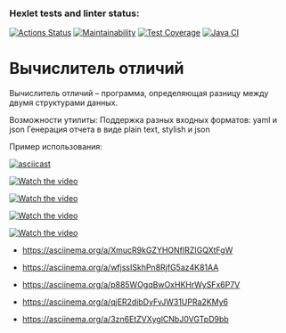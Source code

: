 ### Hexlet tests and linter status:
[![Actions Status](https://github.com/OlgaMolkova/java-project-71/actions/workflows/hexlet-check.yml/badge.svg)](https://github.com/OlgaMolkova/java-project-71/actions) [![Maintainability](https://api.codeclimate.com/v1/badges/e4c5c4be6865681fe182/maintainability)](https://codeclimate.com/github/OlgaMolkova/java-project-71/maintainability) [![Test Coverage](https://api.codeclimate.com/v1/badges/e4c5c4be6865681fe182/test_coverage)](https://codeclimate.com/github/OlgaMolkova/java-project-71/test_coverage) [![Java CI](https://github.com/OlgaMolkova/java-project-71/actions/workflows/main.yml/badge.svg)](https://github.com/OlgaMolkova/java-project-71/actions/workflows/main.yml)
# Вычислитель отличий
Вычислитель отличий – программа, определяющая разницу между двумя структурами данных.


Возможности утилиты:
Поддержка разных входных форматов: yaml и json
Генерация отчета в виде plain text, stylish и json


Пример использования:

[![asciicast](https://asciinema.org/a/XmucR9kGZYHONfIRZIGQXtFgW.png)](https://asciinema.org/a/XmucR9kGZYHONfIRZIGQXtFgW)

[![Watch the video](https://asciinema.org/a/org/a/wfjssISkhPn8RjfG5az4K81AA.png)](https://asciinema.org/a/wfjssISkhPn8RjfG5az4K81AA)

[![Watch the video](https://asciinema.org/a/org/a/p885WOgqBwOxHKHrWySFx6P7V.png)](https://asciinema.org/a/p885WOgqBwOxHKHrWySFx6P7V)

[![Watch the video](https://asciinema.org/a/org/a/qjER2dibDvFvJW31UPRa2KMy6.png)](https://asciinema.org/a/qjER2dibDvFvJW31UPRa2KMy6)

[![Watch the video](https://asciinema.org/a/org/a/3zn6EtZVXyglCNbJ0VGTpD9bb.png)](https://asciinema.org/a/3zn6EtZVXyglCNbJ0VGTpD9bb)


* https://asciinema.org/a/XmucR9kGZYHONfIRZIGQXtFgW 

* https://asciinema.org/a/wfjssISkhPn8RjfG5az4K81AA 

* https://asciinema.org/a/p885WOgqBwOxHKHrWySFx6P7V

* https://asciinema.org/a/qjER2dibDvFvJW31UPRa2KMy6

* https://asciinema.org/a/3zn6EtZVXyglCNbJ0VGTpD9bb 




